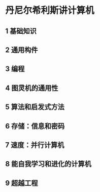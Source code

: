 # 丹尼尔希利斯讲计算机

## 1 基础知识

## 2 通用构件

## 3 编程

## 4 图灵机的通用性

## 5 算法和启发式方法

## 6 存储：信息和密码

## 7 速度：并行计算机

## 8 能自我学习和进化的计算机

## 9 超越工程
